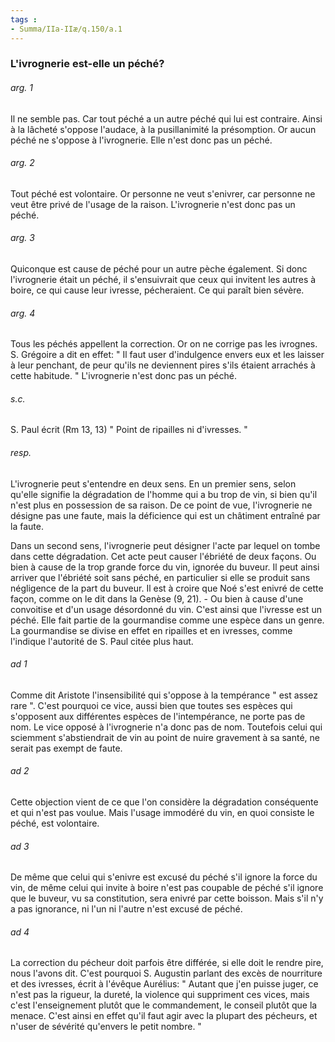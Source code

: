 ```yaml
---
tags : 
- Summa/IIa-IIæ/q.150/a.1
---
```


### L'ivrognerie est-elle un péché?

###### arg. 1
Il ne semble pas. Car tout péché a un autre péché qui lui est contraire. Ainsi à la lâcheté s'oppose l'audace, à la pusillanimité la présomption. Or aucun péché ne s'oppose à l'ivrognerie. Elle n'est donc pas un péché. 

###### arg. 2
Tout péché est volontaire. Or personne ne veut s'enivrer, car personne ne veut être privé de l'usage de la raison. L'ivrognerie n'est donc pas un péché. 

###### arg. 3
Quiconque est cause de péché pour un autre pèche également. Si donc l'ivrognerie était un péché, il s'ensuivrait que ceux qui invitent les autres à boire, ce qui cause leur ivresse, pécheraient. Ce qui paraît bien sévère. 

###### arg. 4
Tous les péchés appellent la correction. Or on ne corrige pas les ivrognes. S. Grégoire a dit en effet: " Il faut user d'indulgence envers eux et les laisser à leur penchant, de peur qu'ils ne deviennent pires s'ils étaient arrachés à cette habitude. " L'ivrognerie n'est donc pas un péché. 

###### s.c.
S. Paul écrit (Rm 13, 13) " Point de ripailles ni d'ivresses. " 

###### resp.
L'ivrognerie peut s'entendre en deux sens. En un premier sens, selon qu'elle signifie la dégradation de l'homme qui a bu trop de vin, si bien qu'il n'est plus en possession de sa raison. De ce point de vue, l'ivrognerie ne désigne pas une faute, mais la déficience qui est un châtiment entraîné par la faute. 

Dans un second sens, l'ivrognerie peut désigner l'acte par lequel on tombe dans cette dégradation. Cet acte peut causer l'ébriété de deux façons. Ou bien à cause de la trop grande force du vin, ignorée du buveur. Il peut ainsi arriver que l'ébriété soit sans péché, en particulier si elle se produit sans négligence de la part du buveur. Il est à croire que Noé s'est enivré de cette façon, comme on le dit dans la Genèse (9, 21). - Ou bien à cause d'une convoitise et d'un usage désordonné du vin. C'est ainsi que l'ivresse est un péché. Elle fait partie de la gourmandise comme une espèce dans un genre. La gourmandise se divise en effet en ripailles et en ivresses, comme l'indique l'autorité de S. Paul citée plus haut. 

###### ad 1
Comme dit Aristote l'insensibilité qui s'oppose à la tempérance " est assez rare ". C'est pourquoi ce vice, aussi bien que toutes ses espèces qui s'opposent aux différentes espèces de l'intempérance, ne porte pas de nom. Le vice opposé à l'ivrognerie n'a donc pas de nom. Toutefois celui qui sciemment s'abstiendrait de vin au point de nuire gravement à sa santé, ne serait pas exempt de faute. 

###### ad 2
Cette objection vient de ce que l'on considère la dégradation conséquente et qui n'est pas voulue. Mais l'usage immodéré du vin, en quoi consiste le péché, est volontaire. 

###### ad 3
De même que celui qui s'enivre est excusé du péché s'il ignore la force du vin, de même celui qui invite à boire n'est pas coupable de péché s'il ignore que le buveur, vu sa constitution, sera enivré par cette boisson. Mais s'il n'y a pas ignorance, ni l'un ni l'autre n'est excusé de péché. 

###### ad 4
La correction du pécheur doit parfois être différée, si elle doit le rendre pire, nous l'avons dit. C'est pourquoi S. Augustin parlant des excès de nourriture et des ivresses, écrit à l'évêque Aurélius: " Autant que j'en puisse juger, ce n'est pas la rigueur, la dureté, la violence qui suppriment ces vices, mais c'est l'enseignement plutôt que le commandement, le conseil plutôt que la menace. C'est ainsi en effet qu'il faut agir avec la plupart des pécheurs, et n'user de sévérité qu'envers le petit nombre. " 

